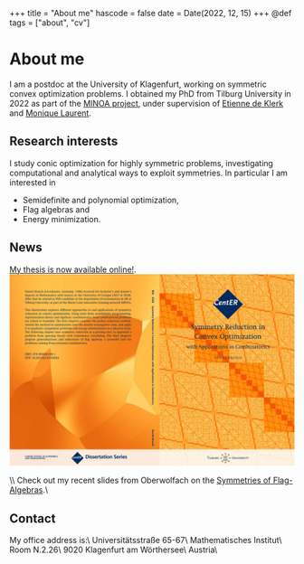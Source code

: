+++
title = "About me"
hascode = false
date = Date(2022, 12, 15)
+++
@def tags = ["about", "cv"]

# About me
I am a postdoc at the University of Klagenfurt, working on symmetric convex optimization problems. I obtained my PhD from Tilburg University in 2022 as part of the [MINOA project](https://minoa-itn.fau.de/), under supervision of [Etienne de Klerk](https://sites.google.com/site/homepageetiennedeklerk/) and [Monique Laurent](https://homepages.cwi.nl/~monique/).


## Research interests
I study conic optimization for highly symmetric problems, investigating computational and analytical ways to exploit symmetries. In particular I am interested in
* Semidefinite and polynomial optimization,
* Flag algebras and
* Energy minimization.

## News

[My thesis is now available online!](/assets/pdfs/Thesis.pdf).
![](/assets/Cover.png)

\\\\
Check out my recent slides from Oberwolfach on the [Symmetries of Flag-Algebras](https://slides.danielbrosch.com/FlagSymmetries/May24/).\\

## Contact
My office address is:\\
Universitätsstraße 65-67\\
Mathematisches Institut\\
Room N.2.26\\
9020 Klagenfurt am Wörthersee\\
Austria\\
